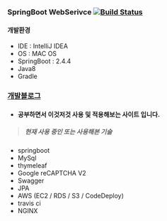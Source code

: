 ### SpringBoot WebSerivce [![Build Status](https://travis-ci.com/jaewon0913/jaewon-study.svg?branch=main)](https://travis-ci.com/jaewon0913/jaewon-study)

#### 개발환경
* IDE : IntelliJ IDEA  
* OS : MAC OS  
* SpringBoot : 2.4.4
* Java8  
* Gradle

### [개발블로그](https://dev-jwblog.tistory.com/)
>

* #### 공부하면서 이것저것 사용 및 적용해보는 사이트 입니다.

> ##### 현재 사용 중인 또는 사용해본 기술
* springboot
* MySql
* thymeleaf
* Google reCAPTCHA V2
* Swagger
* JPA
* AWS (EC2 / RDS / S3 / CodeDeploy)
* travis ci
* NGINX